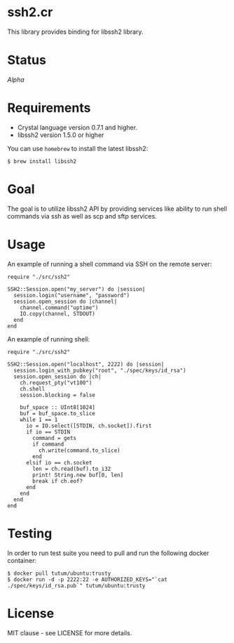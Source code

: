 # ssh2.cr

This library provides binding for libssh2 library.

# Status

*Alpha*

# Requirements

- Crystal language version 0.7.1 and higher.
- libssh2 version 1.5.0 or higher

You can use `homebrew` to install the latest libssh2:

```
$ brew install libssh2
```

# Goal

The goal is to utilize libssh2 API by providing services like ability to run
shell commands via ssh as well as scp and sftp services.

# Usage

An example of running a shell command via SSH on the remote server:

```crystal
require "./src/ssh2"

SSH2::Session.open("my_server") do |session|
  session.login("username", "password")
  session.open_session do |channel|
    channel.command("uptime")
    IO.copy(channel, STDOUT)
  end
end
```

An example of running shell:

```crystal
require "./src/ssh2"

SSH2::Session.open("localhost", 2222) do |session|
  session.login_with_pubkey("root", "./spec/keys/id_rsa")
  session.open_session do |ch|
    ch.request_pty("vt100")
    ch.shell
    session.blocking = false

    buf_space :: UInt8[1024]
    buf = buf_space.to_slice
    while 1 == 1
      io = IO.select([STDIN, ch.socket]).first
      if io == STDIN
        command = gets
        if command
          ch.write(command.to_slice)
        end
      elsif io == ch.socket
        len = ch.read(buf).to_i32
        print! String.new buf[0, len]
        break if ch.eof?
      end
    end
  end
end
```

# Testing

In order to run test suite you need to pull and run the following docker container:

```
$ docker pull tutum/ubuntu:trusty
$ docker run -d -p 2222:22 -e AUTHORIZED_KEYS="`cat ./spec/keys/id_rsa.pub`" tutum/ubuntu:trusty
```

# License

MIT clause - see LICENSE for more details.



